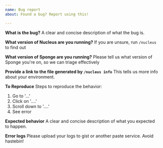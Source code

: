 ```yaml
---
name: Bug report
about: Found a bug? Report using this!

---
```


**What is the bug?**
A clear and concise description of what the bug is.

**What version of Nucleus are you running?**
If you are unsure, run `/nucleus` to find out

**What version of Sponge are you running?**
Please tell us what version of Sponge you're on, so we can triage effectively

**Provide a link to the file generated by `/nucleus info`**
This tells us more info about your environment.

**To Reproduce**
Steps to reproduce the behavior:
1. Go to '...'
2. Click on '....'
3. Scroll down to '....'
4. See error

**Expected behavior**
A clear and concise description of what you expected to happen.

**Error logs**
Please upload your logs to gist or another paste service. Avoid hastebin!
